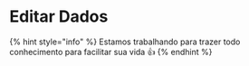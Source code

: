 # Editar Dados

{% hint style="info" %}
Estamos trabalhando para trazer todo conhecimento para facilitar sua vida 👍
{% endhint %}
